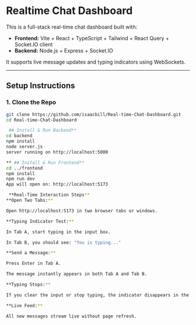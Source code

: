 #  Realtime Chat Dashboard

This is a full-stack real-time chat dashboard built with:

- **Frontend:** Vite + React + TypeScript + Tailwind + React Query + Socket.IO client  
- **Backend:** Node.js + Express + Socket.IO

It supports live message updates and typing indicators using WebSockets.


---

##  Setup Instructions

### 1. Clone the Repo

```bash
git clone https://github.com/isaacbill/Real-time-Chat-Dashboard.git
cd Real-time-Chat-Dashboard

 ## Install & Run Backend**
cd backend
npm install
node server.js
server running on http://localhost:5000

** ## Install & Run Frontend**
cd ../frontend
npm install
npm run dev
App will open on: http://localhost:5173

 **Real-Time Interaction Steps**
**Open Two Tabs:**

Open http://localhost:5173 in two browser tabs or windows.

**Typing Indicator Test:**

In Tab A, start typing in the input box.

In Tab B, you should see: "You is typing..."

**Send a Message:**

Press Enter in Tab A.

The message instantly appears in both Tab A and Tab B.

**Typing Stops:**

If you clear the input or stop typing, the indicator disappears in the other tab.

**Live Feed:**

All new messages stream live without page refresh.
